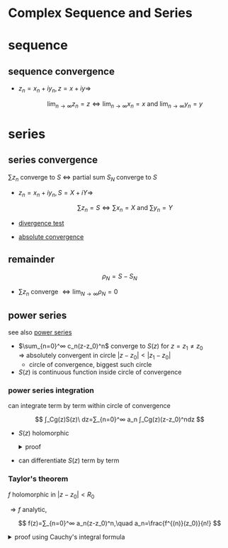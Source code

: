 <!-- toc -->
# Complex Sequence and Series

# sequence

## sequence convergence

- $z_n=x_n+iy_n,z=x+iy ⇒$

    $$
    \lim_{n → ∞}z_n=z ⇔ \lim_{n → ∞}x_n=x\text{ and } \lim_{n → ∞}y_n=y
    $$

# series

## series convergence

$∑z_n$ converge to $S$ $⇔$ partial sum $S_N$ converge to $S$

- $z_n=x_n+iy_n,S=X+iY ⇒$

    $$
    ∑z_n=S ⇔ ∑x_n=X\text{ and }∑y_n=Y
    $$

- [divergence test](sequence_series.html#divergence-test)
- [absolute convergence](sequence_series.html#absolute-convergence)

## remainder

$$
\rho_N=S-S_N
$$

- $∑z_n$ converge $⇔ \lim_{N → ∞}\rho_N=0$

## power series

see also [power series](sequence_series.html#power-series)

- $\sum_{n=0}^∞ c_n(z-z_0)^n$ converge to $S(z)$ for $z=z_1≠z_0$\
    $⇒$ absolutely convergent in circle $|z-z_0|<|z_1-z_0|$
    - circle of convergence, biggest such circle
- $S(z)$ is continuous function inside circle of convergence

### power series integration

can integrate term by term within circle of convergence

$$
∫_Cg(z)S(z)\ dz=∑_{n=0}^∞ a_n ∫_Cg(z)(z-z_0)^ndz
$$

- $S(z)$ holomorphic
    <details>
    <summary>
    proof
    </summary>

    let $C$ be any closed contour and set $g(z)=1$

    $$
    ∫_CS(z)\ dz=∑_{n=0}^∞ a_n ∫_C(z-z_0)^ndz=
    ∑_{n=0}^∞ 0=0
    $$

    by Morera's theorem, $S(z)$ is holomorphic
    </details>

- can differentiate $S(z)$ term by term

### Taylor's theorem

$f$ holomorphic in $|z-z_0|<R_0$

$⇒ f$ analytic,

$$
f(z)=∑_{n=0}^∞ a_n(z-z_0)^n,\quad
a_n=\frac{f^{(n)}(z_0)}{n!}
$$

<details>
<summary>proof using Cauchy's integral formula</summary>

when $z_0=0$

$$
f(z)=\frac{1}{2\pi i}∫_C \frac{1}{s-z}f(s)\ ds\\[12pt]=
\frac{1}{2\pi i}∫_C \left(
    ∑_{n=0}^{N-1}\frac{1}{s^{n+1}}z^n+\frac{z^N}{(s-z)s^N}
\right) f(s)\ ds\\[12pt]=
∑_{n=0}^{N-1}z^n\frac{1}{2\pi i}∫_C \frac{f(s)\ ds}{s^{n+1}}+\underbrace{
    \frac{z^N}{2\pi i}∫_C \frac{f(s)\ ds}{(s-z)s^N}
}_{\rho_N}\\[12pt]=
∑_{n=0}^{N-1}z^n \frac{f^{(n)}(0)}{n!}+\rho_N
$$

by the upper bound theorem, for $r:=|z|$,

$$
|\rho_N|=\left(
    \frac{r}{R}
\right)^N \frac{\|f\|_∞ R}{R-r} → 0
$$

as $R → ∞$
</details>
